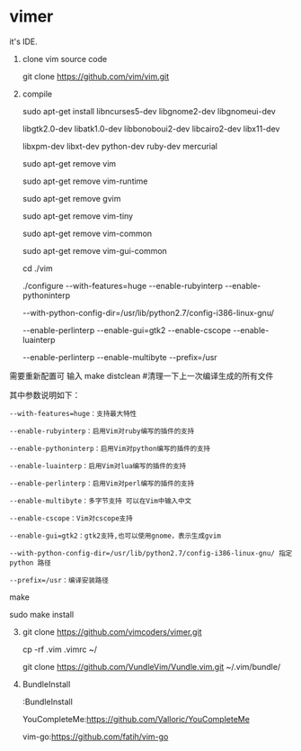 # vimer
it's IDE.

1. clone vim source code

	git clone https://github.com/vim/vim.git

2. compile

	sudo apt-get install libncurses5-dev libgnome2-dev libgnomeui-dev 

	libgtk2.0-dev libatk1.0-dev libbonoboui2-dev libcairo2-dev libx11-dev 

	libxpm-dev libxt-dev python-dev ruby-dev mercurial

	sudo apt-get remove vim  

	sudo apt-get remove vim-runtime  

	sudo apt-get remove gvim  

	sudo apt-get remove vim-tiny  

	sudo apt-get remove vim-common  

	sudo apt-get remove vim-gui-common

	cd ./vim

	./configure --with-features=huge --enable-rubyinterp --enable-pythoninterp 

	--with-python-config-dir=/usr/lib/python2.7/config-i386-linux-gnu/ 

	--enable-perlinterp --enable-gui=gtk2 --enable-cscope --enable-luainterp 

	--enable-perlinterp --enable-multibyte --prefix=/usr


需要重新配置可 输入 make distclean #清理一下上一次编译生成的所有文件


其中参数说明如下：

    --with-features=huge：支持最大特性

    --enable-rubyinterp：启用Vim对ruby编写的插件的支持

    --enable-pythoninterp：启用Vim对python编写的插件的支持

    --enable-luainterp：启用Vim对lua编写的插件的支持

    --enable-perlinterp：启用Vim对perl编写的插件的支持

    --enable-multibyte：多字节支持 可以在Vim中输入中文

    --enable-cscope：Vim对cscope支持

    --enable-gui=gtk2：gtk2支持,也可以使用gnome，表示生成gvim

    --with-python-config-dir=/usr/lib/python2.7/config-i386-linux-gnu/ 指定 python 路径

    --prefix=/usr：编译安装路径
    
  make

  sudo make install

3. git clone https://github.com/vimcoders/vimer.git

     cp -rf .vim .vimrc ~/

     git clone https://github.com/VundleVim/Vundle.vim.git ~/.vim/bundle/

4. BundleInstall

     :BundleInstall

     YouCompleteMe:https://github.com/Valloric/YouCompleteMe

     vim-go:https://github.com/fatih/vim-go
